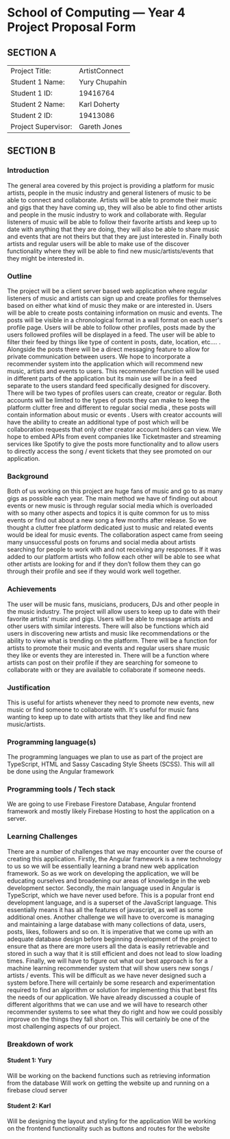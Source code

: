 # School of Computing &mdash; Year 4 Project Proposal Form


## SECTION A

|                     |                   |
|---------------------|-------------------|
|Project Title:       | ArtistConnect     |
|Student 1 Name:      | Yury Chupahin     |
|Student 1 ID:        | 19416764          |
|Student 2 Name:      | Karl Doherty      |
|Student 2 ID:        | 19413086          |
|Project Supervisor:  | Gareth Jones      |

## SECTION B


### Introduction

The general area covered by this project is providing a platform for music artists, people in the music industry and general listeners of music to be able to connect and collaborate. Artists will be able to promote their music and gigs that they have coming up, they will also be able to find other artists and people in the music industry to work and collaborate with. Regular listeners of music will be able to follow their favorite artists and keep up to date with anything that they are doing, they will also be able to share music and events that are not theirs but that they are just interested in. Finally both artists and regular users will be able to make use of the discover functionality where they will be able to find new music/artists/events that they might be interested in.

### Outline

The project will be a client server based  web application where regular listeners of music and artists can sign up and create profiles for themselves based on either what kind of music they make or are interested in. Users will be able to create posts containing information on music and events. The posts will be visible in a chronological format in a wall format on each user's profile page. Users will be able to follow other profiles, posts made by the users followed profiles will be displayed in a feed. The user will be able to filter their feed by things like type of content in posts, date, location, etc…. . Alongside the posts there will be a direct messaging feature to allow for private communication between users. We hope to incorporate a recommender system into the application which will recommend new music, artists and events to users. This recommender function will be used in different parts of the application but its main use will be in a feed separate to the users standard feed specifically designed for discovery.
There will be two types of profiles users can create, creator or regular. Both accounts will be limited to the types of posts they can make to keep the platform clutter free and different to regular social media , these posts will contain information about  music or events . Users with creator accounts will have the ability to create an additional type of post which will be collaboration requests that only other creator account holders can view.  We hope to embed APIs from event companies like Ticketmaster and streaming services like Spotify to give the posts more functionality and to allow users to directly access the song / event tickets that they see promoted on our application.


### Background

Both of us working on this project are huge fans of music and go to as many gigs as possible each year. The main method we have of finding out about events or new music is through regular social media which is overloaded with so many other aspects and topics it is quite common for us to miss events or find out about a new song a few months after release. So we thought a clutter free platform dedicated just to music and related events would be ideal for music events. The collaboration aspect came from seeing many unsuccessful posts on forums and social media about artists searching for people to work with and not receiving any responses. If it was added to our platform artists who follow each other will be able to see what other artists are looking for and if they don’t follow them they can go through their profile and see if they would work well together. 

### Achievements

The user will be music fans, musicians, producers, DJs and other people in the music industry. The project will allow users to keep up to date with their favorite artists' music and gigs. Users will be able to message artists and other users with similar interests. There will also be functions which aid users in discovering new artists and music like recommendations or the ability to view what is trending on the platform. There will be a function for artists to promote their music and events and regular users share music they like or events they are interested in. There will be a function where artists can post on their profile if they are searching for someone to collaborate with or they are available to collaborate if someone needs.

### Justification

This is useful for artists whenever they need to promote new events, new music or find someone to collaborate with. It's useful for music fans wanting to keep up to date with artists that they like and find new music/artists.

### Programming language(s)

The programming languages we plan to use as part of the project are TypeScript, HTML and Sassy Cascading Style Sheets (SCSS). This will all be done using the Angular framework

### Programming tools / Tech stack

We are going to use Firebase Firestore Database, Angular frontend framework and mostly likely Firebase Hosting to host the application on a server.

### Learning Challenges

There are a number of challenges that we may encounter over the course of creating this application. Firstly, the Angular framework is a new technology to us so we will be essentially learning a brand new web application framework. So as we work on developing the application, we will be educating ourselves and broadening our areas of knowledge in the web development sector. Secondly, the main language used in Angular is TypeScript, which we have never used before. This is a popular front end development language, and is a superset of the JavaScript language. This essentially means it has all the features of javascript, as well as some additional ones.
Another challenge we will have to overcome is managing and maintaining a large database with many collections of data, users, posts, likes, followers and so on. It is imperative that we come up with an adequate database design before beginning development of the project to ensure that as there are more users all the data is easily retrievable and stored in such a way that it is still efficient and does not lead to slow loading times.
Finally, we will have to figure out what our best approach is for a machine learning recommender system that will show users new songs / artists / events. This will be difficult as we have never designed such a system before.There will certainly be some research and experimentation required to find an algorithm or solution for implementing this that best fits the needs of our application. We have already discussed a couple of different algorithms that we can use and we will have to research other recommender systems to see what they do right and how we could possibly improve on the things they fall short on. This will certainly be one of the most challenging aspects of our project.


### Breakdown of work

#### Student 1: Yury

Will be working on the backend functions such as retrieving information from the database
Will work on getting the website up and running on a firebase cloud server

#### Student 2: Karl

Will be designing the layout and styling for the application
Will be working on the frontend functionality such as buttons and routes for the website


